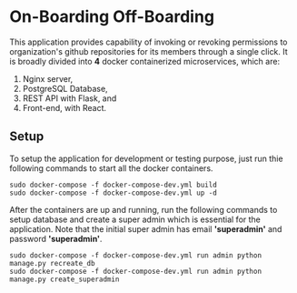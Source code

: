 # On-Boarding Off-Boarding

This application provides capability of invoking or revoking permissions to organization's github repositories for its members through a single click. It is broadly divided into **4** docker containerized microservices, which are:

1. Nginx server,
2. PostgreSQL Database,
3. REST API with Flask, and
4. Front-end, with React.

## Setup
To setup the application for development or testing purpose, just run thie following commands to start all the docker containers.
```
sudo docker-compose -f docker-compose-dev.yml build
sudo docker-compose -f docker-compose-dev.yml up -d
```
After the containers are up and running, run the following commands to setup database and create a super admin which is essential for the application. Note that the initial super admin has email **'superadmin'** and password **'superadmin'**.
```
sudo docker-compose -f docker-compose-dev.yml run admin python manage.py recreate_db
sudo docker-compose -f docker-compose-dev.yml run admin python manage.py create_superadmin
```

